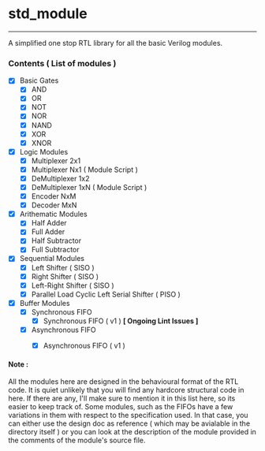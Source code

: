 # std_module
------------------------
A simplified one stop RTL library for all the basic Verilog modules.


### Contents ( List of modules )
- [X] Basic Gates
  - [X] AND
  - [X] OR
  - [X] NOT
  - [X] NOR
  - [X] NAND
  - [X] XOR
  - [X] XNOR
- [X] Logic Modules
  - [X] Multiplexer 2x1
  - [X] Multiplexer Nx1 ( Module Script )
  - [X] DeMultiplexer 1x2
  - [X] DeMultiplexer 1xN ( Module Script )
  - [X] Encoder NxM
  - [X] Decoder MxN
- [X] Arithematic Modules
  - [X] Half Adder
  - [X] Full Adder
  - [X] Half Subtractor
  - [X] Full Subtractor
- [X] Sequential Modules
  - [X] Left Shifter ( SISO )
  - [X] Right Shifter ( SISO )
  - [X] Left-Right Shifter ( SISO )
  - [X] Parallel Load Cyclic Left Serial Shifter ( PISO )
- [X] Buffer Modules
  - [X] Synchronous FIFO
    - [X] Synchronous FIFO ( v1 )   **[ Ongoing Lint Issues ]**
  - [X] Asynchronous FIFO
    - [X] Asynchronous FIFO ( v1 )


#### Note :
All the modules here are designed in the behavioural format of the RTL code. It is quiet unlikely that you will find any hardcore structural code in here. If there are any, I'll make sure to mention it in this list here, so its easier to keep track of.
Some modules, such as the FIFOs have a few variations in them with respect to the specification used. In that case, you can either use the design doc as reference ( which may be avialable in the directory itself ) or you can look at the description of the module provided in the comments of the module's source file. 
